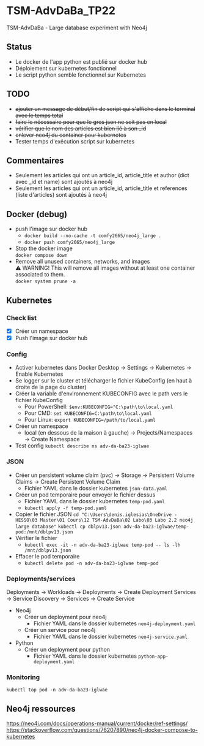 # TSM-AdvDaBa_TP22
TSM-AdvDaBa - Large database experiment with Neo4j

## Status
- Le docker de l'app python est publié sur docker hub
- Déploiement sur kubernetes fonctionnel
- Le script python semble fonctionnel sur Kubernetes

## TODO
- ~~ajouter un message de début/fin de script qui s'affiche dans le terminal avec le temps total~~
- ~~faire le nécessaire pour que le gros json ne soit pas en local~~
- ~~vérifier que le nom des articles est bien lié à son _id~~
- ~~enlever neo4j du container pour kubernetes~~
- Tester temps d'exécution script sur kubernetes

## Commentaires
- Seulement les articles qui ont un article_id, article_title et author (dict avec _id et name) sont ajoutés à neo4j
- Seulement les articles qui ont un article_id, article_title et references (liste d'articles) sont ajoutés à neo4j

## Docker (debug)
- push l'image sur docker hub
    - `docker build --no-cache -t comfy2665/neo4j_large .`
    - `docker push comfy2665/neo4j_large`
- Stop the docker image  
    `docker compose down`
- Remove all unused containers, networks, and images  
    ⚠️ WARNING! This will remove all images without at least one container associated to them.  
    `docker system prune -a`

## Kubernetes
### Check list
- [x] Créer un namespace
- [x] Push l'image sur docker hub
### Config
- Activer kubernetes dans Docker Desktop → Settings → Kubernetes → Enable Kubernetes
- Se logger sur le cluster et télécharger le fichier KubeConfig (en haut à droite de la page du cluster)
- Créer la variable d'environnement KUBECONFIG avec le path vers le fichier KubeConfig
    - Pour PowerShell: `$env:KUBECONFIG="C:\path\to\local.yaml`
    - Pour CMD: `set KUBECONFIG=C:\path\to\local.yaml`
    - Pour Linux: `export KUBECONFIG=/path/to/local.yaml`
- Créer un namespace
    - local (en dessous de la maison à gauche) → Projects/Namespaces → Create Namespace
- Test config `kubectl describe ns adv-da-ba23-iglwae`
### JSON
- Créer un persistent volume claim (pvc) → Storage → Persistent Volume Claims → Create Persistent Volume Claim
    - Fichier YAML dans le dossier kubernetes `json-data.yaml`
- Créer un pod temporaire pour envoyer le fichier dessus
    - Fichier YAML dans le dossier kubernetes `temp-pod.yaml`
    - `kubectl apply -f temp-pod.yaml`
- Copier le fichier JSON
    `cd "C:\Users\denis.iglesias\OneDrive - HESSO\03 Master\01 Cours\12 TSM-AdvDaBa\02 Labo\03 Labo 2.2 neo4j large database"`
    `kubectl cp dblpv13.json adv-da-ba23-iglwae/temp-pod:/mnt/dblpv13.json`
- Vérifier le fichier
    - `kubectl exec -it -n adv-da-ba23-iglwae temp-pod -- ls -lh /mnt/dblpv13.json`	
- Effacer le pod temporaire
    - `kubectl delete pod -n adv-da-ba23-iglwae temp-pod`
### Deployments/services
Deployments → Workloads → Deployments → Create Deployment
Services → Service Discovery → Services → Create Service
- Neo4j
    - Créer un deployment pour neo4j
        - Fichier YAML dans le dossier kubernetes `neo4j-deployment.yaml`
    - Créer un service pour neo4j
        - Fichier YAML dans le dossier kubernetes `neo4j-service.yaml`
- Python
    - Créer un deployment pour python
        - Fichier YAML dans le dossier kubernetes `python-app-deployment.yaml`
### Monitoring
`kubectl top pod -n adv-da-ba23-iglwae`

## Neo4j ressources
https://neo4j.com/docs/operations-manual/current/docker/ref-settings/
https://stackoverflow.com/questions/76207890/neo4j-docker-compose-to-kubernetes